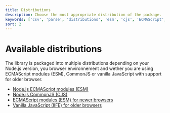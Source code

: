 ```yaml
---
title: Distributions
description: Choose the most appropriate distribution of the package.
keywords: ['csv', 'parse', 'distributions', 'esm', 'cjs', 'ECMAScript', 'modules', 'CommonJS', 'IIFE']
sort: 2
---
```


# Available distributions

The library is packaged into multiple distributions depending on your Node.js version, you browser environnement and wether you are using ECMAScript modules (ESM), CommonJS or vanilla JavaScript with support for older browser.

* [Node.js ECMAScript modules (ESM)](/parse/dist/nodejs_esm/)
* [Node.js CommonJS (CJS)](/parse/dist/nodejs_cjs/)
* [ECMAScript modules (ESM) for newer browsers](/parse/dist/browser_esm/)
* [Vanilla JavaScript (IIFE) for older browsers](/parse/dist/browser_iife/)
